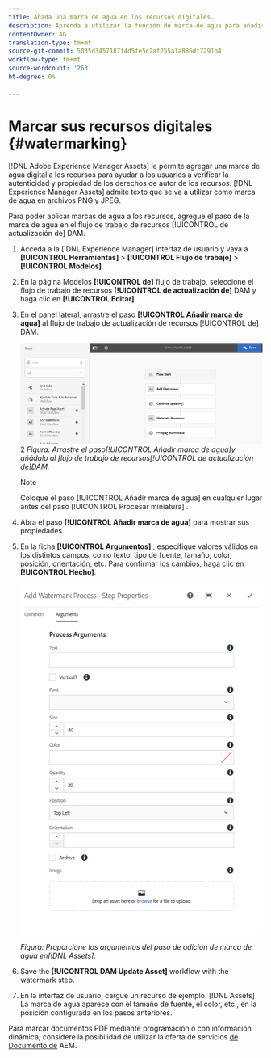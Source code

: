 ```yaml
---
title: Añada una marca de agua en los recursos digitales.
description: Aprenda a utilizar la función de marca de agua para añadir una marca de agua digital a los recursos.
contentOwner: AG
translation-type: tm+mt
source-git-commit: 5035d3457187f4d5fe5c2af255a1a886df7291b4
workflow-type: tm+mt
source-wordcount: '263'
ht-degree: 0%

---
```



# Marcar sus recursos digitales {#watermarking}

[!DNL Adobe Experience Manager Assets] le permite agregar una marca de agua digital a los recursos para ayudar a los usuarios a verificar la autenticidad y propiedad de los derechos de autor de los recursos. [!DNL Experience Manager Assets] admite texto que se va a utilizar como marca de agua en archivos PNG y JPEG.

Para poder aplicar marcas de agua a los recursos, agregue el paso de la marca de agua en el flujo de trabajo de recursos [!UICONTROL de actualización de] DAM.

1. Acceda a la [!DNL Experience Manager] interfaz de usuario y vaya a **[!UICONTROL Herramientas]** > **[!UICONTROL Flujo de trabajo]** > **[!UICONTROL Modelos]**.
1. En la página Modelos **[!UICONTROL de]** flujo de trabajo, seleccione el flujo de trabajo de recursos **[!UICONTROL de actualización de]** DAM y haga clic en **[!UICONTROL Editar]**.

1. En el panel lateral, arrastre el paso **[!UICONTROL Añadir marca de agua]** al flujo de trabajo de actualización de recursos [!UICONTROL de] DAM.

   ![Arrastre el paso [!UICONTROL Añadir marca de agua] y añádalo al flujo de trabajo de recursos [!UICONTROL de actualización de] DAM](assets/add_watermark_step_aem_assets.png)2
   *Figura: Arrastre el paso[!UICONTROL Añadir marca de agua]y añádalo al flujo de trabajo de recursos[!UICONTROL de actualización de]DAM.*

   >[!NOTE]
   >
   >Coloque el paso [!UICONTROL Añadir marca de agua] en cualquier lugar antes del paso [!UICONTROL Procesar miniatura] .

1. Abra el paso **[!UICONTROL Añadir marca de agua]** para mostrar sus propiedades.
1. En la ficha **[!UICONTROL Argumentos]** , especifique valores válidos en los distintos campos, como texto, tipo de fuente, tamaño, color, posición, orientación, etc. Para confirmar los cambios, haga clic en **[!UICONTROL Hecho]**.

   ![Proporcione los argumentos en el paso de adición de marca de agua en Recursos](assets/arguments_add_watermark_aem_assets.png)

   *Figura: Proporcione los argumentos del paso de adición de marca de agua en[!DNL Assets].*

1. Save the **[!UICONTROL DAM Update Asset]** workflow with the watermark step.
1. En la interfaz de usuario, cargue un recurso de ejemplo. [!DNL Assets] La marca de agua aparece con el tamaño de fuente, el color, etc., en la posición configurada en los pasos anteriores.

Para marcar documentos PDF mediante programación o con información dinámica, considere la posibilidad de utilizar la oferta de servicios [de Documento de](/help/forms/using/overview-aem-document-services.md) AEM.
